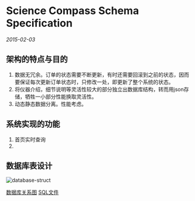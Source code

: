 Science Compass Schema Specification
======
_2015-02-03_

架构的特点与目的
------
1. 数据无冗余。订单的状态需要不断更新，有时还需要回滚到之前的状态，因而要保证每次更新订单状态时，只修改一处，即更新了整个系统的状态。
2. 将仪器介绍，细节说明等灵活性较大的部分独立出数据库结构，转而用json存储，牺牲一小部分性能换取灵活性。
3. 动态静态数据分离。性能考虑。

系统实现的功能
------
1. 首页实时查询
2. 


数据库表设计
---
![database-struct](https://gitcafe.com/PillowSky/scicompass/raw/master/doc/img/database-struct.png "database-struct")

[数据库关系图](https://gitcafe.com/PillowSky/scicompass/raw/master/doc/img/database-struct.png)
[SQL文件](https://gitcafe.com/PillowSky/scicompass/raw/master/doc/database-struct.sql)